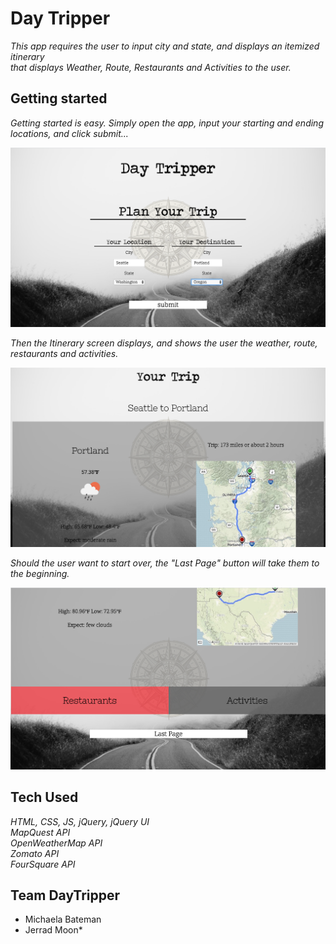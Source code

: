 # <b>Day Tripper</b>

*This app requires the user to input city and state, and displays an itemized itinerary*
<br>
*that displays Weather, Route, Restaurants and Activities to the user.*

## Getting started

*Getting started is easy. Simply open the app, input your starting and ending locations,*
*and click submit...*

![Start Screen](images/Screen1.png)

*Then the Itinerary screen displays, and shows the user the weather, route, restaurants and activities.*

![Start Screen](images/Screen2.png)

*Should the user want to start over, the "Last Page" button will take them to the beginning.*

![Start Screen](images/Screen3.png)

## Tech Used

*HTML, CSS, JS, jQuery, jQuery UI*<br>
*MapQuest API*<br>
*OpenWeatherMap API*<br>
*Zomato API*<br>
*FourSquare API*

## Team DayTripper
* Michaela Bateman<br>
* Jerrad Moon*
